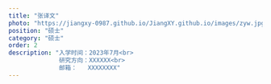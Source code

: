 ```yaml
---
title: "张译文"
photo: "https://jiangxy-0987.github.io/JiangXY.github.io/images/zyw.jpg"
position: "硕士"
category: "硕士"
order: 2
description: "入学时间：2023年7月<br>
              研究方向：XXXXXX<br>
              邮箱：   XXXXXXXX"
---
```

